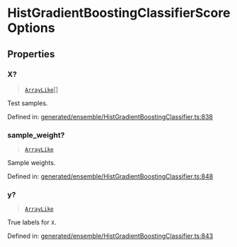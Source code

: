 # HistGradientBoostingClassifierScoreOptions

## Properties

### X?

> [`ArrayLike`](../types/ArrayLike.md)[]

Test samples.

Defined in:  [generated/ensemble/HistGradientBoostingClassifier.ts:838](https://github.com/transitive-bullshit/scikit-learn-ts/blob/92ab806/packages/sklearn/src/generated/ensemble/HistGradientBoostingClassifier.ts#L838)

### sample\_weight?

> [`ArrayLike`](../types/ArrayLike.md)

Sample weights.

Defined in:  [generated/ensemble/HistGradientBoostingClassifier.ts:848](https://github.com/transitive-bullshit/scikit-learn-ts/blob/92ab806/packages/sklearn/src/generated/ensemble/HistGradientBoostingClassifier.ts#L848)

### y?

> [`ArrayLike`](../types/ArrayLike.md)

True labels for `X`.

Defined in:  [generated/ensemble/HistGradientBoostingClassifier.ts:843](https://github.com/transitive-bullshit/scikit-learn-ts/blob/92ab806/packages/sklearn/src/generated/ensemble/HistGradientBoostingClassifier.ts#L843)

